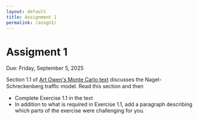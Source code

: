 ```yaml
---
layout: default
title: Assignment 1
permalink: /assgn1/
---
```


# Assigment 1

Due: Friday, September 5, 2025

Section 1.1 of [Art Owen's Monte Carlo text]({{site.Owen_text}}) discusses the Nagel-Schreckenberg traﬃc model.  Read this section and then  

* Complete Exercise 1.1 in the text
* In addition to what is required in Exercise 1.1, add a paragraph describing which parts of the exercise were challenging for you.
